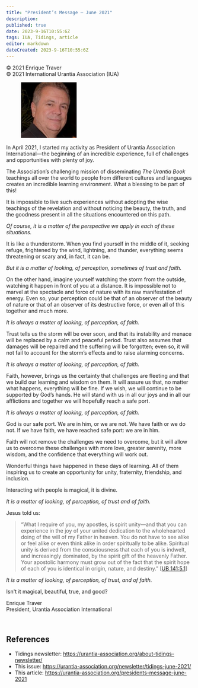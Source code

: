 ```yaml
---
title: "President’s Message – June 2021"
description: 
published: true
date: 2023-9-16T10:55:6Z
tags: IUA, Tidings, article
editor: markdown
dateCreated: 2023-9-16T10:55:6Z
---
```


<p class="v-card v-sheet theme--light gray lighten-3 px-2">© 2021 Enrique Traver<br>© 2021 International Urantia Association (IUA)</p>

<figure id="Figure_1" class="image urantiapedia image-style-align-left">
<img src="../../../image/article/IUA_Tidings/image-1.jpeg">
</figure>

In April 2021, I started my activity as President of Urantia Association International—the beginning of an incredible experience, full of challenges and opportunities with plenty of joy.

The Association’s challenging mission of disseminating _The Urantia Book_ teachings all over the world to people from different cultures and languages creates an incredible learning environment. What a blessing to be part of this!

It is impossible to live such experiences without adopting the wise teachings of the revelation and without noticing the beauty, the truth, and the goodness present in all the situations encountered on this path.

_Of course, it is a matter of the perspective we apply in each of these situations._

It is like a thunderstorm. When you find yourself in the middle of it, seeking refuge, frightened by the wind, lightning, and thunder, everything seems threatening or scary and, in fact, it can be.

_But it is a matter of looking, of perception, sometimes of trust and faith._

On the other hand, imagine yourself watching the storm from the outside, watching it happen in front of you at a distance. It is impossible not to marvel at the spectacle and force of nature with its raw manifestation of energy. Even so, your perception could be that of an observer of the beauty of nature or that of an observer of its destructive force, or even all of this together and much more.

_It is always a matter of looking, of perception, of faith._

Trust tells us the storm will be over soon, and that its instability and menace will be replaced by a calm and peaceful period. Trust also assumes that damages will be repaired and the suffering will be forgotten; even so, it will not fail to account for the storm’s effects and to raise alarming concerns.

_It is always a matter of looking, of perception, of faith._ 

Faith, however, brings us the certainty that challenges are fleeting and that we build our learning and wisdom on them. It will assure us that, no matter what happens, everything will be fine. If we wish, we will continue to be supported by God’s hands. He will stand with us in all our joys and in all our afflictions and together we will hopefully reach a safe port. 

_It is always a matter of looking, of perception, of faith._

God is our safe port. We are in him, or we are not. We have faith or we do not. If we have faith, we have reached safe port: we are in him.

Faith will not remove the challenges we need to overcome, but it will allow us to overcome these challenges with more love, greater serenity, more wisdom, and the confidence that everything will work out.

Wonderful things have happened in these days of learning. All of them inspiring us to create an opportunity for unity, fraternity, friendship, and inclusion. 

Interacting with people is magical, it is divine.

_It is a matter of looking, of perception, of trust and of faith._

Jesus told us:

> “What I require of you, my apostles, is spirit unity—and that you can experience in the joy of your united dedication to the wholehearted doing of the will of my Father in heaven. You do not have to see alike or feel alike or even think alike in order spiritually to be alike. Spiritual unity is derived from the consciousness that each of you is indwelt, and increasingly dominated, by the spirit gift of the heavenly Father. Your apostolic harmony must grow out of the fact that the spirit hope of each of you is identical in origin, nature, and destiny.” [[UB 141:5.1](/en/The_Urantia_Book/141#p5_1)]

_It is a matter of looking, of perception, of trust, and of faith._

Isn't it magical, beautiful, true, and good?

Enrique Traver  
President, Urantia Association International

<br style="clear:both;"/>

## References

- Tidings newsletter: https://urantia-association.org/about-tidings-newsletter/
- This issue: https://urantia-association.org/newsletter/tidings-june-2021/
- This article: https://urantia-association.org/presidents-message-june-2021